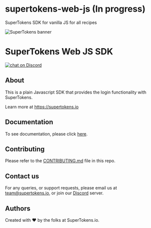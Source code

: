 # supertokens-web-js (In progress)

SuperTokens SDK for vanilla JS for all recipes

![SuperTokens banner](https://raw.githubusercontent.com/supertokens/supertokens-logo/master/images/Artboard%20%E2%80%93%2027%402x.png)

# SuperTokens Web JS SDK

<a href="https://supertokens.io/discord">
<img src="https://img.shields.io/discord/603466164219281420.svg?logo=discord"
    alt="chat on Discord"></a>
    
## About
This is a plain Javascript SDK that provides the login functionality with SuperTokens.

Learn more at https://supertokens.io

## Documentation

To see documentation, please click [here](https://supertokens.io/docs/community/introduction).

## Contributing

Please refer to the [CONTRIBUTING.md](https://github.com/supertokens/supertokens-web-js/blob/master/CONTRIBUTING.md) file in this repo.

## Contact us

For any queries, or support requests, please email us at team@supertokens.io, or join our [Discord](supertokens.io/discord) server.

## Authors

Created with :heart: by the folks at SuperTokens.io.
